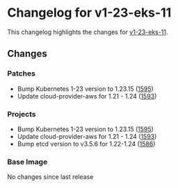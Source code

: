 # Changelog for v1-23-eks-11

This changelog highlights the changes for [v1-23-eks-11](https://github.com/aws/eks-distro/tree/v1-23-eks-11).

## Changes

### Patches
* Bump Kubernetes 1-23 version to 1.23.15 ([1595](https://github.com/aws/eks-distro/pull/1595))
* Update cloud-provider-aws for 1.21 - 1.24 ([1593](https://github.com/aws/eks-distro/pull/1593))

### Projects
* Bump Kubernetes 1-23 version to 1.23.15 ([1595](https://github.com/aws/eks-distro/pull/1595))
* Update cloud-provider-aws for 1.21 - 1.24 ([1593](https://github.com/aws/eks-distro/pull/1593))
* Bump etcd version to v3.5.6 for 1.22-1.24 ([1586](https://github.com/aws/eks-distro/pull/1586))

### Base Image
No changes since last release


